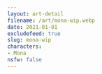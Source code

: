 ```yaml
---
layout: art-detail
filename: /art/mona-wip.webp
date: 2021-01-01
excludefeed: true
slug: mona-wip
characters:
- Mona
nsfw: false
---
```

